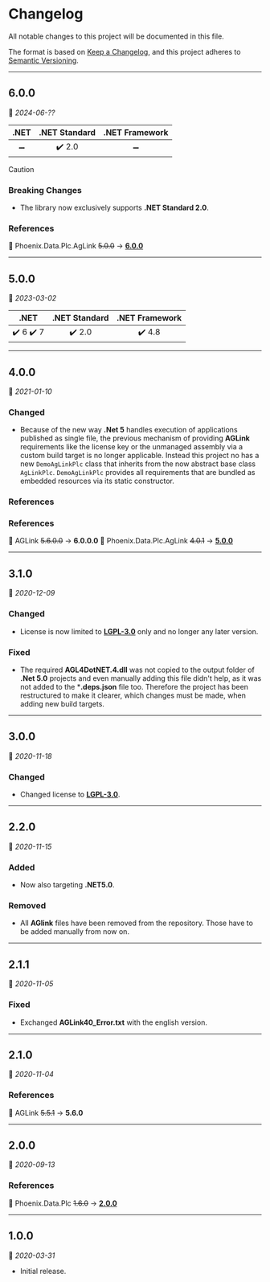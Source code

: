 ﻿# Changelog

All notable changes to this project will be documented in this file.

The format is based on [Keep a Changelog](https://keepachangelog.com/en/1.0.0/), and this project adheres to [Semantic Versioning](https://semver.org/spec/v2.0.0.html).
___

## 6.0.0

:calendar: _2024-06-??_

| .NET | .NET Standard | .NET Framework |
| :-: | :-: | :-: |
| :heavy_minus_sign: | :heavy_check_mark: 2.0 | :heavy_minus_sign: |

> [!Caution]
> ### Breaking Changes
> - The library now exclusively supports **.NET Standard 2.0**.

### References

:large_blue_circle: Phoenix.Data.Plc.AgLink ~~5.0.0~~ → [**6.0.0**](..\..\Plc.AgLink\⬙\CHANGELOG.md#6.0.0)
___

## 5.0.0

:calendar: _2023-03-02_

|                   .NET                    |     .NET Standard      |     .NET Framework     |
| :---------------------------------------: | :--------------------: | :--------------------: |
| :heavy_check_mark: 6 :heavy_check_mark: 7 | :heavy_check_mark: 2.0 | :heavy_check_mark: 4.8 |

___

## 4.0.0

:calendar: _2021-01-10_

### Changed

- Because of the new way **.Net 5** handles execution of applications published as single file, the previous mechanism of providing **AGLink** requirements like the license key or the unmanaged assembly via a custom build target is no longer applicable. Instead this project no has a new `DemoAgLinkPlc` class that inherits from the now abstract base class `AgLinkPlc`. `DemoAgLinkPlc` provides all requirements that are bundled as embedded resources via its static constructor.

### References


### References

:large_blue_circle: AGLink ~~5.6.0.0~~ → **6.0.0.0**
:large_blue_circle: Phoenix.Data.Plc.AgLink ~~4.0.1~~ → [**5.0.0**](..\..\Plc.AgLink\⬙\CHANGELOG.md#5.0.0)

___

## 3.1.0

:calendar: _2020-12-09_

### Changed

- License is now limited to [**LGPL-3.0**](https://www.gnu.org/licenses/lgpl-3.0.html) only and no longer any later version.

### Fixed

- The required **AGL4DotNET.4.dll** was not copied to the output folder of **.Net 5.0** projects and even manually adding this file didn't help, as it was not added to the ***.deps.json** file too. Therefore the project has been restructured to make it clearer, which changes must be made, when adding new build targets.
___

## 3.0.0

:calendar: _2020-11-18_

### Changed

- Changed license to [**LGPL-3.0**](https://www.gnu.org/licenses/lgpl-3.0.html).
___

## 2.2.0

:calendar: _2020-11-15_

### Added

- Now also targeting **.NET5.0**.

### Removed

- All **AGlink** files have been removed from the repository. Those have to be added manually from now on.
___

## 2.1.1

:calendar: _2020-11-05_

### Fixed

- Exchanged **AGLink40_Error.txt** with the english version.
___

## 2.1.0

:calendar: _2020-11-04_

### References

:large_blue_circle: AGLink ~~5.5.1~~ → **5.6.0**
___

## 2.0.0

:calendar: _2020-09-13_

### References

:large_blue_circle: Phoenix.Data.Plc ~~1.6.0~~ → [**2.0.0**](..\..\Plc\⬙\CHANGELOG.md)
___

## 1.0.0

:calendar: _2020-03-31_

- Initial release.